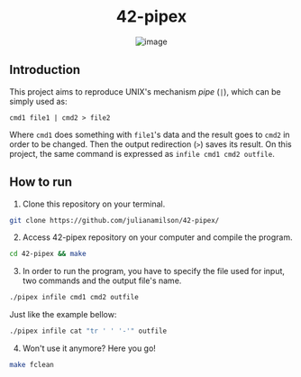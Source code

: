 <div align="center">
 
 # 42-pipex
 
  ![image](https://user-images.githubusercontent.com/67876847/188769152-68652ce3-cb6c-44ee-9c4f-ed239fa4d4ad.png)

</div>

## Introduction
This project aims to reproduce UNIX's mechanism *pipe* (`|`), which can be simply used as:

`cmd1 file1 | cmd2 > file2`

Where `cmd1` does something with `file1`'s data and the result goes to `cmd2` in order to be changed. Then the output redirection (`>`) saves its result. 
On this project, the same command is expressed as `infile cmd1 cmd2 outfile`.


## How to run

1. Clone this repository on your terminal. 
```bash
git clone https://github.com/julianamilson/42-pipex/
```

2. Access 42-pipex repository on your computer and compile the program.
```bash
cd 42-pipex && make
```

3. In order to run the program, you have to specify the file used for input, two commands and the output file's name.

```bash
./pipex infile cmd1 cmd2 outfile
```

Just like the example bellow:
```bash
./pipex infile cat "tr ' ' '-'" outfile
```

4. Won't use it anymore? Here you go!
```bash
make fclean
```

